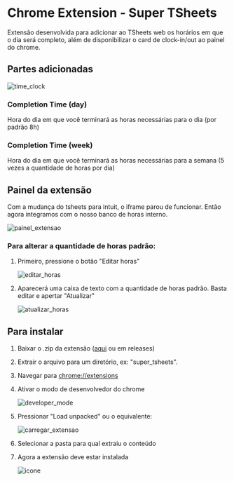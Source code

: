 # Chrome Extension - Super TSheets

Extensão desenvolvida para adicionar ao TSheets web os horários em que o dia será completo, além de disponibilizar o card de clock-in/out ao painel do chrome.

## Partes adicionadas 

 ![time_clock](https://github.com/magalhaescarlos/super_tsheets/blob/master/time_clock.png)

### Completion Time (day)
Hora do dia em que você terminará as horas necessárias para o dia (por padrão 8h)

### Completion Time (week)
Hora do dia em que você terminará as horas necessárias para a semana (5 vezes a quantidade de horas por dia)

## Painel da extensão

Com a mudança do tsheets para intuit, o iframe parou de funcionar. Então agora integramos com o nosso banco de horas interno.

![painel_extensao](https://github.com/magalhaescarlos/super_tsheets/blob/master/extension_panel.png)


### Para alterar a quantidade de horas padrão:

1. Primeiro, pressione o botão "Editar horas"
   
    ![editar_horas](https://github.com/magalhaescarlos/super_tsheets/blob/master/btn_edit.png)

1. Aparecerá uma caixa de texto com a quantidade de horas padrão. Basta editar e apertar "Atualizar"

    ![atualizar_horas](https://github.com/magalhaescarlos/super_tsheets/blob/master/update.png)



## Para instalar
1. Baixar o .zip da extensão ([aqui](https://github.com/1cadumagalhaes/super_tsheets/releases/download/v3.0.0-beta/super_tsheets.zip) ou em releases)
2. Extrair o arquivo para um diretório, ex: "super_tsheets".
3. Navegar para [chrome://extensions](chrome://extensions)
4. Ativar o modo de desenvolvedor do chrome
   
   
   ![developer_mode](https://github.com/magalhaescarlos/super_tsheets/blob/master/developer_mode.png)
5. Pressionar "Load unpacked" ou o equivalente:


    ![carregar_extensao](https://github.com/magalhaescarlos/super_tsheets/blob/master/chrome_install.png)
6. Selecionar a pasta para qual extraiu o conteúdo 
7. Agora a extensão deve estar instalada

     ![icone](https://github.com/magalhaescarlos/super_tsheets/blob/master/chrome_icon.png)
